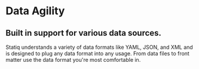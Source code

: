 ﻿---
Title: Data Agility
Description: Built in support for various data sources.
---

# Data Agility
## Built in support for various data sources.

Statiq understands a variety of data formats like YAML, JSON, and XML and is designed to plug any data format into any usage. From data files to front matter use the data format you're most comfortable in.